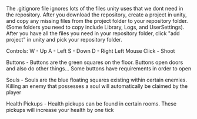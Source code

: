 The .gitignore file ignores lots of the files unity uses that we dont need in the repository. After you download the repository, create a project in unity, and copy any missing files from the project folder to your repository folder.
(Some folders you need to copy include Library, Logs, and UserSettings). After you have all the files you need in your repository folder, click "add project" in unity and pick your repository folder.

Controls: W - Up
          A - Left
          S - Down
          D - Right
          Left Mouse Click - Shoot

Buttons - Buttons are the green squares on the floor.
Buttons open doors and also do other things... Some buttons
have requirements in order to open

Souls - Souls are the blue floating squares existing within
certain enemies. Killing an enemy that possesses a soul will
automatically be claimed by the player

Health Pickups - Health pickups can be found in certain rooms.
These pickups will increase your health by one tick